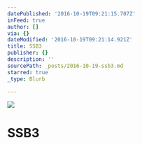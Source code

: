 ```yaml
---
datePublished: '2016-10-19T09:21:15.707Z'
inFeed: true
author: []
via: {}
dateModified: '2016-10-19T09:21:14.921Z'
title: SSB3
publisher: {}
description: ''
sourcePath: _posts/2016-10-19-ssb3.md
starred: true
_type: Blurb

---
```

![](https://the-grid-user-content.s3-us-west-2.amazonaws.com/f0fe4d40-7195-458e-ae71-c972d4ea1157.jpg)

# SSB3